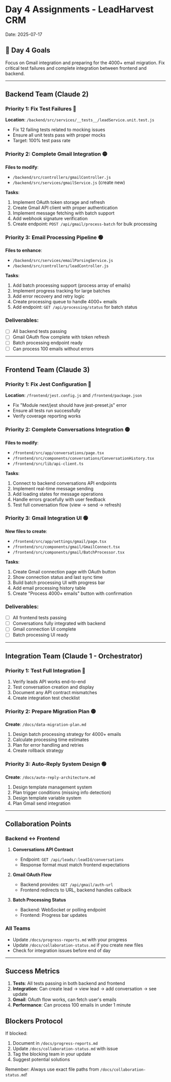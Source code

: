 # Day 4 Assignments - LeadHarvest CRM

Date: 2025-07-17

## 🎯 Day 4 Goals

Focus on Gmail integration and preparing for the 4000+ email migration. Fix critical test failures and complete integration between frontend and backend.

---

## Backend Team (Claude 2)

### Priority 1: Fix Test Failures 🔴
**Location**: `/backend/src/services/__tests__/leadService.unit.test.js`
- Fix 12 failing tests related to mocking issues
- Ensure all unit tests pass with proper mocks
- Target: 100% test pass rate

### Priority 2: Complete Gmail Integration 🟡
**Files to modify**:
- `/backend/src/controllers/gmailController.js`
- `/backend/src/services/gmailService.js` (create new)

**Tasks**:
1. Implement OAuth token storage and refresh
2. Create Gmail API client with proper authentication
3. Implement message fetching with batch support
4. Add webhook signature verification
5. Create endpoint: `POST /api/gmail/process-batch` for bulk processing

### Priority 3: Email Processing Pipeline 🟢
**Files to enhance**:
- `/backend/src/services/emailParsingService.js`
- `/backend/src/controllers/leadController.js`

**Tasks**:
1. Add batch processing support (process array of emails)
2. Implement progress tracking for large batches
3. Add error recovery and retry logic
4. Create processing queue to handle 4000+ emails
5. Add endpoint: `GET /api/processing/status` for batch status

### Deliverables:
- [ ] All backend tests passing
- [ ] Gmail OAuth flow complete with token refresh
- [ ] Batch processing endpoint ready
- [ ] Can process 100 emails without errors

---

## Frontend Team (Claude 3)

### Priority 1: Fix Jest Configuration 🔴
**Location**: `/frontend/jest.config.js` and `/frontend/package.json`
- Fix "Module next/jest should have jest-preset.js" error
- Ensure all tests run successfully
- Verify coverage reporting works

### Priority 2: Complete Conversations Integration 🟡
**Files to modify**:
- `/frontend/src/app/conversations/page.tsx`
- `/frontend/src/components/conversations/ConversationHistory.tsx`
- `/frontend/src/lib/api-client.ts`

**Tasks**:
1. Connect to backend conversations API endpoints
2. Implement real-time message sending
3. Add loading states for message operations
4. Handle errors gracefully with user feedback
5. Test full conversation flow (view → send → refresh)

### Priority 3: Gmail Integration UI 🟢
**New files to create**:
- `/frontend/src/app/settings/gmail/page.tsx`
- `/frontend/src/components/gmail/GmailConnect.tsx`
- `/frontend/src/components/gmail/BatchProcessor.tsx`

**Tasks**:
1. Create Gmail connection page with OAuth button
2. Show connection status and last sync time
3. Build batch processing UI with progress bar
4. Add email processing history table
5. Create "Process 4000+ emails" button with confirmation

### Deliverables:
- [ ] All frontend tests passing
- [ ] Conversations fully integrated with backend
- [ ] Gmail connection UI complete
- [ ] Batch processing UI ready

---

## Integration Team (Claude 1 - Orchestrator)

### Priority 1: Test Full Integration 🔴
1. Verify leads API works end-to-end
2. Test conversation creation and display
3. Document any API contract mismatches
4. Create integration test checklist

### Priority 2: Prepare Migration Plan 🟡
**Create**: `/docs/data-migration-plan.md`
1. Design batch processing strategy for 4000+ emails
2. Calculate processing time estimates
3. Plan for error handling and retries
4. Create rollback strategy

### Priority 3: Auto-Reply System Design 🟢
**Create**: `/docs/auto-reply-architecture.md`
1. Design template management system
2. Plan trigger conditions (missing info detection)
3. Design template variable system
4. Plan Gmail send integration

---

## Collaboration Points

### Backend ↔ Frontend
1. **Conversations API Contract**
   - Endpoint: `GET /api/leads/:leadId/conversations`
   - Response format must match frontend expectations
   
2. **Gmail OAuth Flow**
   - Backend provides: `GET /api/gmail/auth-url`
   - Frontend redirects to URL, backend handles callback

3. **Batch Processing Status**
   - Backend: WebSocket or polling endpoint
   - Frontend: Progress bar updates

### All Teams
- Update `/docs/progress-reports.md` with your progress
- Update `/docs/collaboration-status.md` if you create new files
- Check for integration issues before end of day

---

## Success Metrics

1. **Tests**: All tests passing in both backend and frontend
2. **Integration**: Can create lead → view lead → add conversation → see update
3. **Gmail**: OAuth flow works, can fetch user's emails
4. **Performance**: Can process 100 emails in under 1 minute

## Blockers Protocol

If blocked:
1. Document in `/docs/progress-reports.md`
2. Update `/docs/collaboration-status.md` with issue
3. Tag the blocking team in your update
4. Suggest potential solutions

Remember: Always use exact file paths from `/docs/collaboration-status.md`!